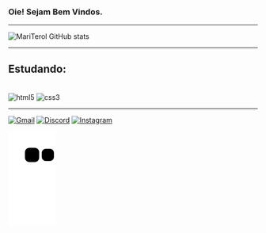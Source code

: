 
### Oie! Sejam Bem Vindos.

<hr>

![MariTerol GitHub stats](https://github-readme-stats.vercel.app/api?username=MariTerol&theme=dracula&show_icons=true)
<hr>

## Estudando:
<div style="display: inline_block"><br/>
  <img align="center" alt="html5" src="https://img.shields.io/badge/HTML5-E34F26?style=for-the-badge&logo=html5&logoColor=white"/>
   <img align="center" alt="css3" src="https://img.shields.io/badge/CSS3-1572B6?style=for-the-badge&logo=css3&logoColor=white"/>
</div>
<hr>

[![Gmail](https://img.shields.io/badge/Gmail-D14836?style=for-the-badge&logo=gmail&logoColor=white)](mailto:mariananterol@gmail.com)
[![Discord](https://img.shields.io/badge/Discord-7289DA?style=for-the-badge&logo=discord&logoColor=white)](https://discord.gg/651087773553655859)
[![Instagram](https://img.shields.io/badge/Instagram-E4405F?style=for-the-badge&logo=instagram&logoColor=white)](https://instagram.com/mariananterol)


<div> 
 
  ![Snake animation](https://github.com/rafaballerini/rafaballerini/blob/output/github-contribution-grid-snake.svg)
 
</div>
